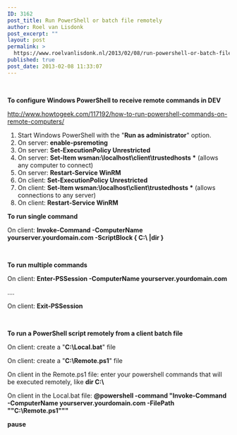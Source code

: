```yaml
---
ID: 3162
post_title: Run PowerShell or batch file remotely
author: Roel van Lisdonk
post_excerpt: ""
layout: post
permalink: >
  https://www.roelvanlisdonk.nl/2013/02/08/run-powershell-or-batch-file-remotely/
published: true
post_date: 2013-02-08 11:33:07
---
```

<p>&#160;</p>  <p><strong>To configure Windows PowerShell to receive remote commands in DEV</strong></p>  <p><a href="http://www.howtogeek.com/117192/how-to-run-powershell-commands-on-remote-computers/">http://www.howtogeek.com/117192/how-to-run-powershell-commands-on-remote-computers/</a></p>  <ol>   <li>Start Windows PowerShell with the &quot;<strong>Run as administrator</strong>&quot; option.</li>    <li>On server: <strong>enable-psremoting</strong></li>    <li>On server: <strong>Set-ExecutionPolicy Unrestricted</strong></li>    <li>On server: <strong>Set-Item wsman:\localhost\client\trustedhosts *</strong> (allows any computer to connect)</li>    <li>On server: <strong>Restart-Service WinRM</strong></li>    <li>On client: <strong>Set-ExecutionPolicy Unrestricted</strong></li>    <li>On client: <strong>Set-Item wsman:\localhost\client\trustedhosts *</strong> (allows connections to any server)</li>    <li>On client: <strong>Restart-Service WinRM</strong></li> </ol>  <p><strong>To run single command</strong></p>  <p>On client: <strong>Invoke-Command -ComputerName yourserver.yourdomain.com -ScriptBlock { C:\ |dir }</strong></p>  <p>&#160;</p>  <p><strong>To run multiple commands</strong></p>  <p>On client: <strong>Enter-PSSession -ComputerName yourserver.yourdomain.com</strong></p>  <p>….</p>  <p>On client: <strong>Exit-PSSession</strong></p>  <p>&#160;</p>  <p align="left"><strong>To run a PowerShell script remotely from a client batch file</strong></p>  <p align="left">On client: create a &quot;<strong>C:\Local.bat</strong>&quot; file</p>  <p align="left">On client: create a &quot;<strong>C:\Remote.ps1</strong>&quot; file</p>  <p align="left">On client in the Remote.ps1 file: enter your powershell commands that will be executed remotely, like <strong>dir C:\</strong></p>  <p align="left">On client in the Local.bat file: <strong>@powershell -command &quot;Invoke-Command -ComputerName yourserver.yourdomain.com -FilePath &quot;&quot;C:\Remote.ps1&quot;&quot;&quot;</strong></p>  <p align="left"><strong>pause</strong></p>